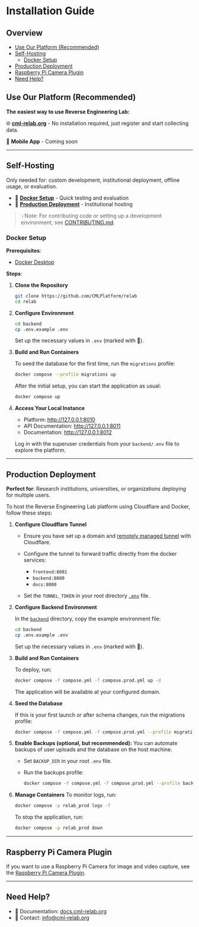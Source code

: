 # Installation Guide

## Overview

- [Use Our Platform (Recommended)](#use-our-platform-recommended)
- [Self-Hosting](#self-hosting)
  - [Docker Setup](#docker-setup)
- [Production Deployment](#production-deployment)
- [Raspberry Pi Camera Plugin](#raspberry-pi-camera-plugin)
- [Need Help?](#need-help)

## Use Our Platform (Recommended)

**The easiest way to use Reverse Engineering Lab:**

🌐 **[cml-relab.org](https://cml-relab.org)** - No installation required, just register and start collecting data.

📱 **Mobile App** - Coming soon

______________________________________________________________________

## Self-Hosting

Only needed for: custom development, institutional deployment, offline usage, or evaluation.

- 🐳 **[Docker Setup](#docker-setup)** - Quick testing and evaluation
- 🏢 **[Production Deployment](#production-deployment)** - Institutional hosting

> 💡Note: For contributing code or setting up a development environment, see [CONTRIBUTING.md](CONTRIBUTING.md).

### Docker Setup

**Prerequisites**:

- [Docker Desktop](https://docs.docker.com/get-started/get-docker/)

**Steps**:

1. **Clone the Repository**

   ```bash
   git clone https://github.com/CMLPlatform/relab
   cd relab
   ```

1. **Configure Environment**

   ```bash
   cd backend
   cp .env.example .env
   ```

   Set up the necessary values in `.env` (marked with 🔀).

1. **Build and Run Containers**

   To seed the database for the first time, run the `migrations` profile:

   ```bash
   docker compose --profile migrations up
   ```

   After the initial setup, you can start the application as usual:

   ```bash
   docker compose up
   ```

1. **Access Your Local Instance**

   - Platform: <http://127.0.0.1:8010>
   - API Documentation: <http://127.0.0.1:8011>
   - Documentation: <http://127.0.0.1:8012>

   Log in with the superuser credentials from your `backend/.env` file to explore the platform.

______________________________________________________________________

## Production Deployment

**Perfect for**: Research institutions, universities, or organizations deploying for multiple users.

To host the Reverse Engineering Lab platform using Cloudflare and Docker, follow these steps:

1. **Configure Cloudflare Tunnel**

   - Ensure you have set up a domain and [remotely managed tunnel](https://developers.cloudflare.com/cloudflare-one/connections/connect-networks/configure-tunnels/cloudflared-parameters/) with Cloudflare.

   - Configure the tunnel to forward traffic directly from the docker services:

     - `frontend:8081`
     - `backend:8000`
     - `docs:8000`

   - Set the `TUNNEL_TOKEN` in your root directory [`.env`](.env) file.

1. **Configure Backend Environment**

   In the [`backend`](backend) directory, copy the example environment file:

   ```bash
   cd backend
   cp .env.example .env
   ```

   Set up the necessary values in `.env` (marked with 🔀).

1. **Build and Run Containers**

   To deploy, run:

   ```bash
   docker compose -f compose.yml -f compose.prod.yml up -d
   ```

   The application will be available at your configured domain.

1. **Seed the Database**

   If this is your first launch or after schema changes, run the migrations profile:

   ```bash
   docker compose -f compose.yml -f compose.prod.yml --profile migrations up
   ```

1. **Enable Backups (optional, but recommended):**
   You can automate backups of user uploads and the database on the host machine.

   - Set `BACKUP_DIR` in your root `.env` file.

   - Run the backups profile:

     ```bash
     docker compose -f compose.yml -f compose.prod.yml --profile backups up -d
     ```

1. **Manage Containers**
   To monitor logs, run:

   ```bash
   docker compose -p relab_prod logs -f
   ```

   To stop the application, run:

   ```bash
   docker compose -p relab_prod down
   ```

______________________________________________________________________

## Raspberry Pi Camera Plugin

If you want to use a Raspberry Pi Camera for image and video capture, see the [Raspberry Pi Camera Plugin](https://github.com/CMLPlatform/relab-rpi-cam-plugin).

______________________________________________________________________

## Need Help?

- 📖 Documentation: [docs.cml-relab.org](https://docs.cml-relab.org)
- 📧 Contact: <info@cml-relab.org>
